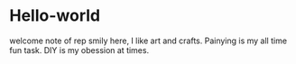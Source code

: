 # Hello-world
welcome note of rep
smily here, I like art and crafts. Painying is my all time fun task. 
DIY is my obession at times. 
